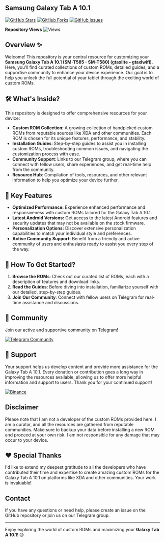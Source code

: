 ## Samsung Galaxy Tab A 10.1

[![GitHub Stars](https://img.shields.io/github/stars/ZORO2045/SM-T585-Custom-ROMs?style=social)](https://github.com/ZORO2045/SM-T585-Custom-ROMs/stargazers)
[![GitHub Forks](https://img.shields.io/github/forks/ZORO2045/SM-T585-Custom-ROMs?style=social)](https://github.com/ZORO2045/SM-T585-Custom-ROMs/network/members)
[![GitHub Issues](https://img.shields.io/github/issues/ZORO2045/SM-T585-Custom-ROMs)](https://github.com/ZORO2045/SM-T585-Custom-ROMs/issues)

**Repository Views** ![Views](https://profile-counter.glitch.me/SM-T585-Custom-ROMs/count.svg) 

## Overview ✨

Welcome! This repository is your central resource for customizing your **Samsung Galaxy Tab A 10.1 (SM-T585 - SM-T580) (gtaxllte - gtaxlwifi)**. Here, you'll find curated collections of custom ROMs, detailed guides, and a supportive community to enhance your device experience. Our goal is to help you unlock the full potential of your tablet through the exciting world of custom ROMs.

## 🛠️ What's Inside?

This repository is designed to offer comprehensive resources for your device:

-   **Custom ROM Collection**: A growing collection of handpicked custom ROMs from reputable sources like XDA and other communities. Each ROM is chosen for its unique features, performance, and stability.
-   **Installation Guides**: Step-by-step guides to assist you in installing custom ROMs, troubleshooting common issues, and navigating the customization process with ease.
-   **Community Support**: Links to our Telegram group, where you can connect with fellow users, share experiences, and get real-time help from the community.
-   **Resource Hub**: Compilation of tools, resources, and other relevant information to help you optimize your device further.

## 🌟 Key Features

*   **Optimized Performance:** Experience enhanced performance and responsiveness with custom ROMs tailored for the Galaxy Tab A 10.1.
*   **Latest Android Versions:** Get access to the latest Android features and security updates that may not be available on the stock firmware.
*   **Personalization Options:** Discover extensive personalization capabilities to match your individual style and preferences.
*   **Active Community Support:** Benefit from a friendly and active community of users and enthusiasts ready to assist you every step of the way.

## 🚀 How To Get Started?

1.  **Browse the ROMs**: Check out our curated list of ROMs, each with a description of features and download links.
2.  **Read the Guides**: Before diving into installation, familiarize yourself with our detailed, step-by-step guides.
3.  **Join Our Community**: Connect with fellow users on Telegram for real-time assistance and discussions.

## 🤝 Community

Join our active and supportive community on Telegram!

<a href="https://t.me/smt585chat" target="_blank">
  <img src="https://img.shields.io/badge/Telegram-Join%20Community-blue?style=for-the-badge&logo=telegram" alt="Telegram Community"/>
</a>

## 🙏 Support

Your support helps us develop content and provide more assistance for the Galaxy Tab A 10.1. Every donation or contribution goes a long way in improving the resources available, allowing us to offer more helpful information and support to users. Thank you for your continued support!

[![Binance](https://img.shields.io/badge/Binance-%23F0B90B.svg?style=for-the-badge&logo=binance&logoColor=white&labelColor=black&color=%23F0B90B&label=Donate%20BNB)](https://pay.binance.com/en?merchantId=738956783)

## Disclaimer

Please note that I am not a developer of the custom ROMs provided here. I am a curator, and all the resources are gathered from reputable communities. Make sure to backup your data before installing a new ROM and proceed at your own risk. I am not responsible for any damage that may occur to your device.

## ❤️ Special Thanks

I'd like to extend my deepest gratitude to all the developers who have contributed their time and expertise to create amazing custom ROMs for the Galaxy Tab A 10.1 on platforms like XDA and other communities. Your work is invaluable!

## Contact

If you have any questions or need help, please create an issue on the GitHub repository or join us on our Telegram group.

---
Enjoy exploring the world of custom ROMs and maximizing your **Galaxy Tab A 10.1**! 😉

